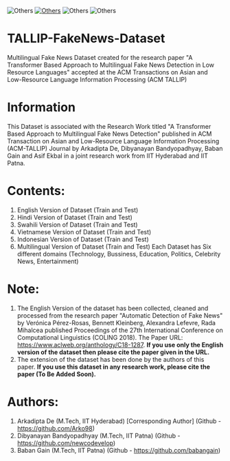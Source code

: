 ![Others](https://img.shields.io/badge/Dataset-orange)
[![Others](https://img.shields.io/badge/ACM-TALLIP-blue)](https://dl.acm.org/journal/tallip)
![Others](https://img.shields.io/badge/NLP-green)
![Others](https://img.shields.io/badge/FakeNews-Detection-red)

# TALLIP-FakeNews-Dataset
Multilingual Fake News Dataset created for the research paper "A Transformer Based Approach to Multilingual Fake News Detection in Low Resource Languages" accepted at the ACM Transactions on Asian and Low-Resource Language Information Processing (ACM TALLIP)


# Information
This Dataset is associated with the Research Work titled "A Transformer Based Approach to Multilingual Fake News Detection" published in 
ACM Transaction on Asian and Low-Resource Language Information Processing (ACM-TALLIP) Journal by Arkadipta De, Dibyanayan Bandyopadhyay,
Baban Gain and Asif Ekbal in a joint research work from IIT Hyderabad and IIT Patna.

# Contents:
1) English Version of Dataset (Train and Test)
2) Hindi Version of Dataset (Train and Test)
3) Swahili Version of Dataset (Train and Test)
4) Vietnamese Version of Dataset (Train and Test)
5) Indonesian Version of Dataset (Train and Test)
6) Multilingual Version of Dataset (Train and Test)
Each Dataset has Six different domains (Technology, Bussiness, Education, Politics, Celebrity News, Entertainment)

# Note:
1. The English Version of the dataset has been collected, cleaned and processed from the research paper "Automatic Detection of Fake News"
   by Verónica Pérez-Rosas, Bennett Kleinberg, Alexandra Lefevre, Rada Mihalcea published Proceedings of the 27th International Conference 
   on Computational Linguistics (COLING 2018). The Paper URL: https://www.aclweb.org/anthology/C18-1287. **If you use only the English version
   of the dataset then please cite the paper given in the URL.**
2. The extension of the dataset has been done by the authors of this paper. **If you use this dataset in any research work, please cite the 
   paper (To Be Added Soon).**
   
# Authors:
1. Arkadipta De (M.Tech, IIT Hyderabad) [Corresponding Author] (Github - https://github.com/Arko98)
2. Dibyanayan Bandyopadhyay (M.Tech, IIT Patna) (Github - https://github.com/newcodevelop)
3. Baban Gain (M.Tech, IIT Patna) (Github - https://github.com/babangain)
